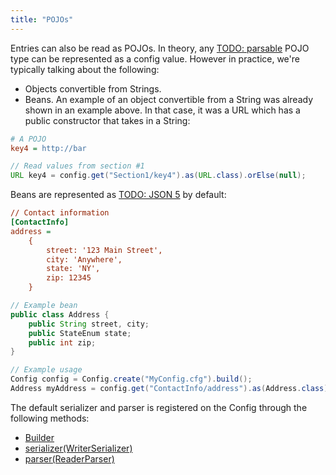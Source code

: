 ```yaml
---
title: "POJOs"
---
```


Entries can also be read as POJOs.  In theory, any [TODO: parsable](TODO.md) POJO type can be represented
as a config value.
However in practice, we're typically talking about the following:
- Objects convertible from Strings.
- Beans.
An example of an object convertible from a String was already shown in an example above.
In that case, it was a URL which has a public constructor that takes in a String:
```ini
# A POJO
key4 = http://bar
```
```java
// Read values from section #1
URL key4 = config.get("Section1/key4").as(URL.class).orElse(null);
```
Beans are represented as [TODO: JSON 5](TODO.md) by default:
```ini
// Contact information
[ContactInfo]
address =
    {
        street: '123 Main Street',
        city: 'Anywhere',
        state: 'NY',
        zip: 12345
    }
```
```java
// Example bean
public class Address {
    public String street, city;
    public StateEnum state;
    public int zip;
}

// Example usage
Config config = Config.create("MyConfig.cfg").build();
Address myAddress = config.get("ContactInfo/address").as(Address.class).orElse(null);
```
The default serializer and parser is registered on the Config through the following methods:
- [Builder](../apidocs/org/apache/juneau/config/Config/Builder.html)
- [serializer(WriterSerializer)](../apidocs/org/apache/juneau/config/Config/Builder.html#serializer(WriterSerializer))
- [parser(ReaderParser)](../apidocs/org/apache/juneau/config/Config/Builder.html#parser(ReaderParser))